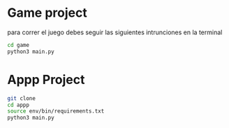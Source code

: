# Game project


para correr el juego debes seguir las siguientes intrunciones en la terminal 
```sh           
cd game
python3 main.py
```


# Appp Project 
```sh           
git clone 
cd appp
source env/bin/requirements.txt
python3 main.py
```
